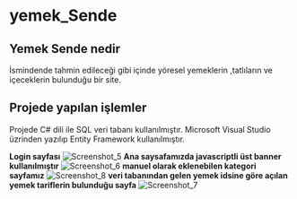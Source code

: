# yemek_Sende
## Yemek Sende nedir ##
İsmindende tahmin edileceği gibi içinde yöresel yemeklerin ,tatlıların ve içeceklerin bulunduğu bir site.

## Projede yapılan işlemler ##

Projede C# dili ile SQL veri tabanı kullanılmıştır.
Microsoft Visual Studio üzrinden yazılıp  Entity Framework kullanılmıştır.

**Login sayfası**
![Screenshot_5](https://user-images.githubusercontent.com/109025120/179710313-212e1076-7e07-455e-a9e0-00b6f66ae771.png)
**Ana saysafamızda javascriptli üst banner kullanılmıştır**
![Screenshot_6](https://user-images.githubusercontent.com/109025120/179708279-4ed8fbbe-3533-4cbe-9502-378e9c7d456a.png)
**manuel olarak eklenebilen kategori sayfamız**
![Screenshot_8](https://user-images.githubusercontent.com/109025120/179710652-75165037-db6c-487e-bbb4-c9d532a0171d.png)
**veri tabanından gelen yemek idsine göre açılan yemek tariflerin bulunduğu sayfa**
![Screenshot_7](https://user-images.githubusercontent.com/109025120/179710922-c836b170-467a-4895-96a6-3344fa6012a6.png)




